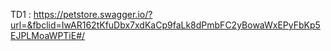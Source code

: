 TD1 :
https://petstore.swagger.io/?url=&fbclid=IwAR162tKfuDbx7xdKaCp9faLk8dPmbFC2yBowaWxEPyFbKp5EJPLMoaWPTiE#/
